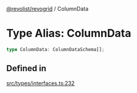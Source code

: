 [@revolist/revogrid](README.md) / ColumnData

# Type Alias: ColumnData

```ts
type ColumnData: ColumnDataSchema[];
```

## Defined in

[src/types/interfaces.ts:232](https://github.com/revolist/revogrid/blob/4056bfa6a410a4e819b4e23d2047ed6d5d60c1ea/src/types/interfaces.ts#L232)
